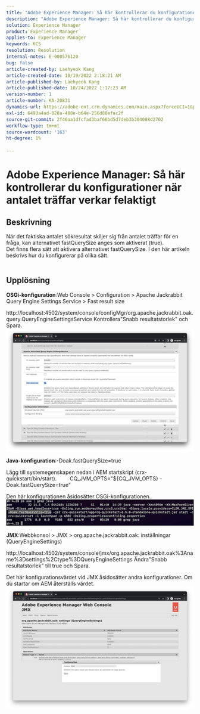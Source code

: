 ```yaml
---
title: "Adobe Experience Manager: Så här kontrollerar du konfigurationer när antalet träffar verkar felaktigt"
description: "Adobe Experience Manager: Så här kontrollerar du konfigurationer när antalet träffar verkar felaktigt"
solution: Experience Manager
product: Experience Manager
applies-to: Experience Manager
keywords: KCS
resolution: Resolution
internal-notes: E-000576120
bug: false
article-created-by: Laehyeok Kang
article-created-date: 10/19/2022 2:18:21 AM
article-published-by: Laehyeok Kang
article-published-date: 10/24/2022 1:17:23 AM
version-number: 1
article-number: KA-20831
dynamics-url: https://adobe-ent.crm.dynamics.com/main.aspx?forceUCI=1&pagetype=entityrecord&etn=knowledgearticle&id=9b90084b-544f-ed11-bba2-0022480867bd
exl-id: 6493a4ad-828a-408e-b64e-256d88efac2f
source-git-commit: 2f46aa1dfcfad3baf66bd5d7deb3b304088d2702
workflow-type: tm+mt
source-wordcount: '163'
ht-degree: 1%

---
```


# Adobe Experience Manager: Så här kontrollerar du konfigurationer när antalet träffar verkar felaktigt

## Beskrivning

När det faktiska antalet sökresultat skiljer sig från antalet träffar för en fråga, kan alternativet fastQuerySize anges som aktiverat (true).
<br>Det finns flera sätt att aktivera alternativet fastQuerySize. I den här artikeln beskrivs hur du konfigurerar på olika sätt.
<br> 

## Upplösning


<b>OSGi-konfiguration</b>:Web Console > Configuration > Apache Jackrabbit Query Engine Settings Service > Fast result size

http://localhost:4502/system/console/configMgr/org.apache.jackrabbit.oak.query.QueryEngineSettingsService Kontrollera&quot;Snabb resultatstorlek&quot; och Spara.
   ![](assets/cef3b476-b74f-ed11-bba2-0022480867bd.png)

<b>Java-konfiguration</b>:-Doak.fastQuerySize=true

Lägg till systemegenskapen nedan i AEM startskript (crx-quickstart/bin/start).
        CQ_JVM_OPTS=&quot;${CQ_JVM_OPTS} -Doak.fastQuerySize=true&quot;

Den här konfigurationen åsidosätter OSGi-konfigurationen.
    ![](assets/4afe8a85-b74f-ed11-bba2-0022480867bd.png)

<b>JMX</b>:Webbkonsol > JMX > org.apache.jackrabbit.oak: inställningar (QueryEngineSettings)

http://localhost:4502/system/console/jmx/org.apache.jackrabbit.oak%3Aname%3Dsettings%2Ctype%3DQueryEngineSettings Ändra&quot;Snabb resultatstorlek&quot; till true och Spara.

Det här konfigurationsvärdet vid JMX åsidosätter andra konfigurationer. Om du startar om AEM återställs värdet.
![](assets/8592cd98-b74f-ed11-bba2-0022480867bd.png)
